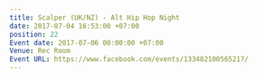 ```yaml
---
title: Scalper (UK/NZ) - Alt Hip Hop Night
date: 2017-07-04 16:53:00 +07:00
position: 22
Event date: 2017-07-06 00:00:00 +07:00
Venue: Rec Room
Event URL: https://www.facebook.com/events/133482100565217/
---
```


